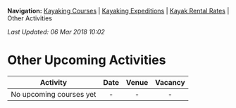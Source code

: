 **Navigation:** [Kayaking Courses](index) &#124; [Kayaking Expeditions](expedition) &#124; [Kayak Rental Rates](rental) &#124; Other Activities

_Last Updated: 06 Mar 2018 10:02_
# Other Upcoming Activities

Activity | Date | Venue | Vacancy
:---:|:---:|:---:|:---:
No upcoming courses yet|-|-|-

